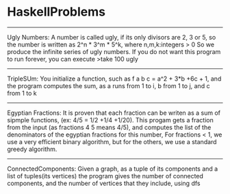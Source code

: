 # HaskellProblems
-------------------------------------------------------------------------------------------------------------------------------
Ugly Numbers: A number is called ugly, if its only divisors are 2, 3 or 5, so the number is written as 2^n * 3^m * 5^k,
              where n,m,k:integers > 0
              So we produce the infinite series of ugly numbers. 
              If you do not want this program to run forever, you can execute >take 100 ugly

------------------------------------------------------------------------------------------------------------------------------- 
TripleSUm:   You initialize a function, such as f a b c = a^2 + 3*b +6c + 1, and the program computes the sum, 
              as a runs from 1 to i, b from 1 to j, and c from 1 to k

-------------------------------------------------------------------------------------------------------------------------------
Egyptian Fractions: It is proven that each fraction can be writen as a sum of sipmple functions, (ex: 4/5 = 1/2 +1/4 +1/20).                        This progam gets a fraction from the input (as fractions 4 5 means 4/5), 
                     and computes the list of the denominators of the egyptian fractions for this number,
                     For fractions < 1, we use a very efficient binary algorithm, but for the others,
                     we use a standard greedy algorithm.
                    
-------------------------------------------------------------------------------------------------------------------------------  
ConnectedComponents: Given a graph, as a tuple of its components and a list of tuples(its vertices) 
                     the program gives the number of connected components, and the number of vertices that they include,
                     using dfs         
